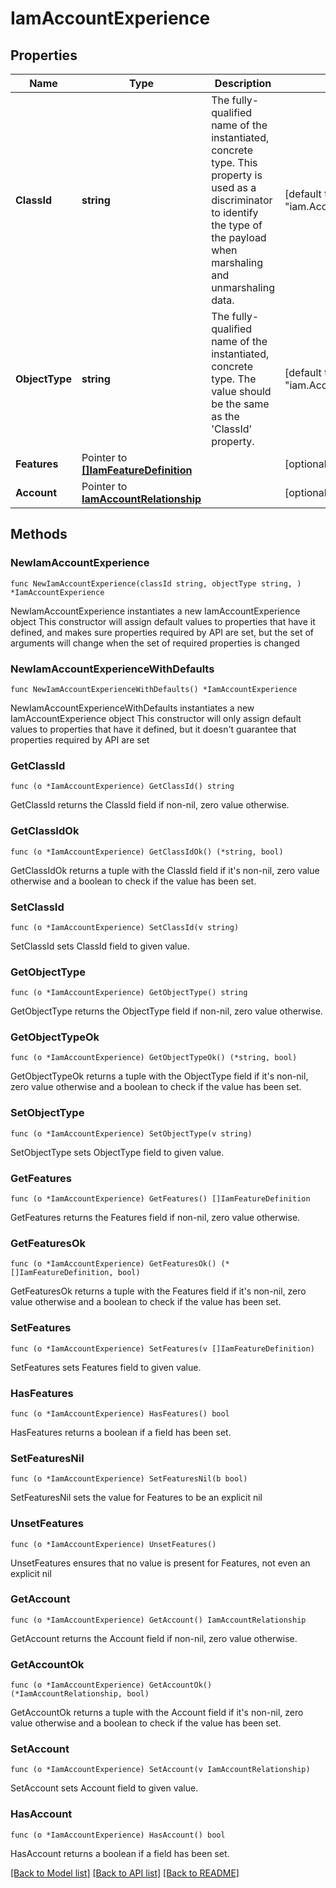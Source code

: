 # IamAccountExperience

## Properties

Name | Type | Description | Notes
------------ | ------------- | ------------- | -------------
**ClassId** | **string** | The fully-qualified name of the instantiated, concrete type. This property is used as a discriminator to identify the type of the payload when marshaling and unmarshaling data. | [default to "iam.AccountExperience"]
**ObjectType** | **string** | The fully-qualified name of the instantiated, concrete type. The value should be the same as the &#39;ClassId&#39; property. | [default to "iam.AccountExperience"]
**Features** | Pointer to [**[]IamFeatureDefinition**](iam.FeatureDefinition.md) |  | [optional] 
**Account** | Pointer to [**IamAccountRelationship**](iam.Account.Relationship.md) |  | [optional] 

## Methods

### NewIamAccountExperience

`func NewIamAccountExperience(classId string, objectType string, ) *IamAccountExperience`

NewIamAccountExperience instantiates a new IamAccountExperience object
This constructor will assign default values to properties that have it defined,
and makes sure properties required by API are set, but the set of arguments
will change when the set of required properties is changed

### NewIamAccountExperienceWithDefaults

`func NewIamAccountExperienceWithDefaults() *IamAccountExperience`

NewIamAccountExperienceWithDefaults instantiates a new IamAccountExperience object
This constructor will only assign default values to properties that have it defined,
but it doesn't guarantee that properties required by API are set

### GetClassId

`func (o *IamAccountExperience) GetClassId() string`

GetClassId returns the ClassId field if non-nil, zero value otherwise.

### GetClassIdOk

`func (o *IamAccountExperience) GetClassIdOk() (*string, bool)`

GetClassIdOk returns a tuple with the ClassId field if it's non-nil, zero value otherwise
and a boolean to check if the value has been set.

### SetClassId

`func (o *IamAccountExperience) SetClassId(v string)`

SetClassId sets ClassId field to given value.


### GetObjectType

`func (o *IamAccountExperience) GetObjectType() string`

GetObjectType returns the ObjectType field if non-nil, zero value otherwise.

### GetObjectTypeOk

`func (o *IamAccountExperience) GetObjectTypeOk() (*string, bool)`

GetObjectTypeOk returns a tuple with the ObjectType field if it's non-nil, zero value otherwise
and a boolean to check if the value has been set.

### SetObjectType

`func (o *IamAccountExperience) SetObjectType(v string)`

SetObjectType sets ObjectType field to given value.


### GetFeatures

`func (o *IamAccountExperience) GetFeatures() []IamFeatureDefinition`

GetFeatures returns the Features field if non-nil, zero value otherwise.

### GetFeaturesOk

`func (o *IamAccountExperience) GetFeaturesOk() (*[]IamFeatureDefinition, bool)`

GetFeaturesOk returns a tuple with the Features field if it's non-nil, zero value otherwise
and a boolean to check if the value has been set.

### SetFeatures

`func (o *IamAccountExperience) SetFeatures(v []IamFeatureDefinition)`

SetFeatures sets Features field to given value.

### HasFeatures

`func (o *IamAccountExperience) HasFeatures() bool`

HasFeatures returns a boolean if a field has been set.

### SetFeaturesNil

`func (o *IamAccountExperience) SetFeaturesNil(b bool)`

 SetFeaturesNil sets the value for Features to be an explicit nil

### UnsetFeatures
`func (o *IamAccountExperience) UnsetFeatures()`

UnsetFeatures ensures that no value is present for Features, not even an explicit nil
### GetAccount

`func (o *IamAccountExperience) GetAccount() IamAccountRelationship`

GetAccount returns the Account field if non-nil, zero value otherwise.

### GetAccountOk

`func (o *IamAccountExperience) GetAccountOk() (*IamAccountRelationship, bool)`

GetAccountOk returns a tuple with the Account field if it's non-nil, zero value otherwise
and a boolean to check if the value has been set.

### SetAccount

`func (o *IamAccountExperience) SetAccount(v IamAccountRelationship)`

SetAccount sets Account field to given value.

### HasAccount

`func (o *IamAccountExperience) HasAccount() bool`

HasAccount returns a boolean if a field has been set.


[[Back to Model list]](../README.md#documentation-for-models) [[Back to API list]](../README.md#documentation-for-api-endpoints) [[Back to README]](../README.md)


